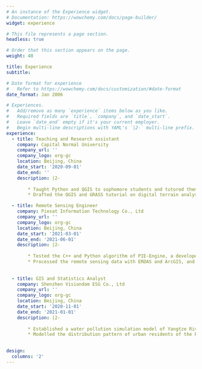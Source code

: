 ```yaml
---
# An instance of the Experience widget.
# Documentation: https://wowchemy.com/docs/page-builder/
widget: experience

# This file represents a page section.
headless: true

# Order that this section appears on the page.
weight: 40

title: Experience
subtitle:

# Date format for experience
#   Refer to https://wowchemy.com/docs/customization/#date-format
date_format: Jan 2006

# Experiences.
#   Add/remove as many `experience` items below as you like.
#   Required fields are `title`, `company`, and `date_start`.
#   Leave `date_end` empty if it's your current employer.
#   Begin multi-line descriptions with YAML's `|2-` multi-line prefix.
experience:
  - title: Teaching and Research assistant
    company: Capital Normal University
    company_url: ''
    company_logo: org-gc
    location: Beijing, China
    date_start: '2020-09-01'
    date_end: ''
    description: |2-
        
        * Taught Python and QGIS to sophomore students and tutored them to complete the assignments.
        * Drafted the QGIS and GRASS tutorial on digital terrain analysis.

  - title: Remote Sensing Engineer
    company: Piesat Information Technology Co., Ltd 
    company_url: ''
    company_logo: org-gc
    location: Beijing, China
    date_start: '2021-03-01'
    date_end: '2021-06-01'
    description: |2-
        
        * Tested the C++ and Python algorithm of PIE-Engine, a developed software of PIESAT.
        * Processed the remote sensing data with ERDAS and ArcGIS, and completed writing the user’s manual.
    
   
  - title: GIS and Statistics Analyst 
    company: Shenzhen Visiondom ESG Co., Ltd                                          
    company_url: ''
    company_logo: org-gc
    location: Beijing, China
    date_start: '2020-11-01'
    date_end: '2021-01-01'
    description: |2-
        
        * Established a water pollution simulation model of Yangtze River Delta region with ENVI and SPSS. 
        * Modelled the distribution pattern of urban residents of the Pearl Delta region with GIS and statistics methods. 

       
design:
  columns: '2'
---
```

